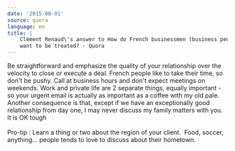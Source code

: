 ```yaml
---
date: '2015-08-01'
source: quora
language: en
title: |
    Clément Renaud\'s answer to How do French businessmen (business people)
    want to be treated? - Quora
---
```


Be straightforward and emphasize the quality of your relationship over
the velocity to close or execute a deal. French people like to take
their time, so don\'t be pushy. Call at business hours and don\'t expect
meetings on weekends. Work and private life are 2 separate things,
equally important - so your urgent email is actually as important as a
coffee with my old pale. Another consequence is that, except if we have
an exceptionally good relationship from day one, I may never discuss my
family matters with you. It is OK tough\
\
Pro-tip : Learn a thing or two about the region of your client.  Food,
soccer, anything\... people tends to love to discuss about their
hometown.
